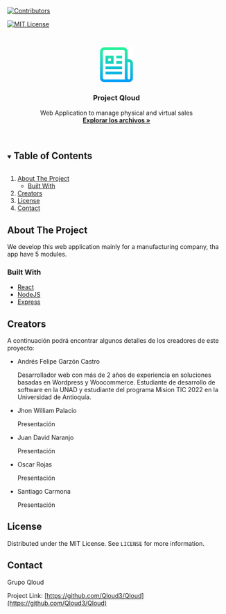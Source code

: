 <!-- PROJECT SHIELDS -->
<!--
*** I'm using markdown "reference style" links for readability.
*** Reference links are enclosed in brackets [ ] instead of parentheses ( ).
*** See the bottom of this document for the declaration of the reference variables
*** for contributors-url, forks-url, etc. This is an optional, concise syntax you may use.
*** https://www.markdownguide.org/basic-syntax/#reference-style-links
-->

[![Contributors][contributors-shield]][contributors-url]

<!-- [![Forks][forks-shield]][forks-url]
[![Stargazers][stars-shield]][stars-url]
[![Issues][issues-shield]][issues-url]-->

[![MIT License][license-shield]][license-url]

<!-- [![LinkedIn][linkedin-shield]][linkedin-url]  -->

<!-- PROJECT LOGO -->
<br />
<p align="center">
  <a href="https://github.com/Qloud3/Qloud">
  <!-- Aca debemos colocar nuestro logo una vez empecemos con el diseño del producto -->
    <img src="images/logo.png" alt="Logo" width="80" height="80">
  </a>

  <h3 align="center">Project Qloud</h3>

  <p align="center">
    Web Application to manage physical and virtual sales
    <br />
    <a href="https://github.com/Qloud3/Qloud"><strong>Explorar los archivos »</strong></a>
    <br />
    <br />
    <!-- Estas linea la descomentamos apenas tengamos el producto en productivo o algun servidor -->
    <!-- <a href="https://github.com/Qloud3/Qloud">View Demo</a> 
    ·
    <a href="https://github.com/Qloud3/Qloud/issues">Report Bug</a>
    ·
    <a href="https://github.com/Qloud3/Qloud/issues">Request Feature</a>
    -->
  </p>
</p>

<!-- TABLE OF CONTENTS -->
<details open="open">
  <summary><h2 style="display: inline-block">Table of Contents</h2></summary>
  <ol>
    <li>
      <a href="#about-the-project">About The Project</a>
      <ul>
        <li><a href="#built-with">Built With</a></li>
      </ul>
    </li>
    <!-- <li>
      <a href="#getting-started">Getting Started</a>
      <ul>
        <li><a href="#prerequisites">Prerequisites</a></li>
        <li><a href="#installation">Installation</a></li>
      </ul>
    </li>
    <li><a href="#usage">Usage</a></li>
    <li><a href="#roadmap">Roadmap</a></li> -->
    <li><a href="#contributing">Creators</a></li>
    <li><a href="#license">License</a></li>
    <li><a href="#contact">Contact</a></li>
    <!-- Al final descomentamos esta linea para los agradecimientos o sources que hayamos usado para el proyecto -->
    <!-- <li><a href="#acknowledgements">Acknowledgements</a></li> -->
  </ol>
</details>

<!-- ABOUT THE PROJECT -->

## About The Project

<!-- Apenas tengamos una imagen del producto la podemos colocar acá -->
<!-- [![Product Name Screen Shot][product-screenshot]](https://example.com) -->

We develop this web application mainly for a manufacturing company, tha app have 5 modules.

### Built With

- [React](https://es.reactjs.org/)
- [NodeJS](https://nodejs.org/es/)
- [Express](https://expressjs.com/es/)

<!-- GETTING STARTED -->
<!-- ## Getting Started

To get a local copy up and running follow these simple steps.

### Prerequisites

This is an example of how to list things you need to use the software and how to install them.
* npm
  ```sh
  npm install npm@latest -g
  ```

### Installation

1. Clone the repo
   ```sh
   git clone https://github.com/Qloud3/Qloud.git
   ```
2. Install NPM packages
   ```sh
   npm install
   ``` -->

<!-- USAGE EXAMPLES -->
<!-- ## Usage

Use this space to show useful examples of how a project can be used. Additional screenshots, code examples and demos work well in this space. You may also link to more resources.

_For more examples, please refer to the [Documentation](https://example.com)_
 -->

<!-- ROADMAP -->
<!-- ## Roadmap

See the [open issues](https://github.com/Qloud3/Qloud/issues) for a list of proposed features (and known issues).
 -->

<!-- Creators -->

## Creators

A continuación podrá encontrar algunos detalles de los creadores de este proyecto:

<ul>
    <li>Andrés Felipe Garzón Castro
        <p>
            Desarrollador web con más de 2 años de experiencia en soluciones basadas en Wordpress y Woocommerce. Estudiante de desarrollo de software en la UNAD y estudiante del programa Mision TIC 2022 en la Universidad de Antioquía.
        </p>
    </li>
    <li>Jhon William Palacio
        <p>
            Presentación 
        </p>
    </li>
    <li>Juan David Naranjo
        <p>
            Presentación
        </p>
    </li>
    <li>Oscar Rojas
        <p>
            Presentación 
        </p>
    </li>
    <li>Santiago Carmona
        <p>
            Presentación
        </p>
    </li>
</ul>

<!-- LICENSE -->

## License

Distributed under the MIT License. See `LICENSE` for more information.

<!-- CONTACT -->

## Contact

Grupo Qloud

Project Link: [https://github.com/Qloud3/Qloud](https://github.com/Qloud3/Qloud)

<!-- ACKNOWLEDGEMENTS -->
<!-- ## Acknowledgements

* []()
* []()
* []() -->

<!-- MARKDOWN LINKS & IMAGES -->
<!-- https://www.markdownguide.org/basic-syntax/#reference-style-links -->

[contributors-shield]: https://img.shields.io/github/contributors/Qloud3/repo.svg?style=for-the-badge
[contributors-url]: https://github.com/Qloud3/Qloud/graphs/contributors
[forks-shield]: https://img.shields.io/github/forks/Qloud3/repo.svg?style=for-the-badge
[forks-url]: https://github.com/Qloud3/Qloud/network/members
[stars-shield]: https://img.shields.io/github/stars/Qloud3/repo.svg?style=for-the-badge
[stars-url]: https://github.com/Qloud3/Qloud/stargazers
[issues-shield]: https://img.shields.io/github/issues/Qloud3/repo.svg?style=for-the-badge
[issues-url]: https://github.com/Qloud3/Qloud/issues
[license-shield]: https://img.shields.io/github/license/Qloud3/repo.svg?style=for-the-badge
[license-url]: https://github.com/Qloud3/Qloud/blob/main/LICENSE
[linkedin-shield]: https://img.shields.io/badge/-LinkedIn-black.svg?style=for-the-badge&logo=linkedin&colorB=555
[linkedin-url]: https://linkedin.com/in/Qloud3
